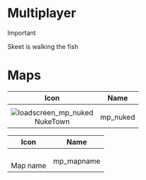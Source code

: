 # Multiplayer 



> [!IMPORTANT]
> 
> Skeet is walking the fish

# Maps

| Icon | Name | 
| :--: | :--: | 
| | | | | 
![loadscreen_mp_nuked](https://github.com/user-attachments/assets/676b1e3f-e144-47aa-9811-d2aec756c888)<br> NukeTown | mp_nuked | 

| Icon | Name |
| :--: | :--: | 
| | | | | 
<br> Map name | mp_mapname | 
